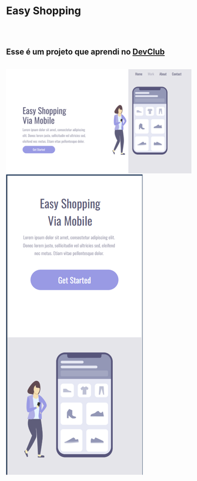 <h1>Easy Shopping</h1>
<br> 
<br>
<h2>Esse é um projeto que aprendi no <a href="aulas.devclub.com.br/m/main" target="_blank">DevClub</a></h2>
<br>
<img src="./img/Captura de tela 2025-05-27 070225.png" alt="print-computador">
<br>
<img src="./img/Captura de tela 2025-05-27 070340.png" alt="print-celular">
